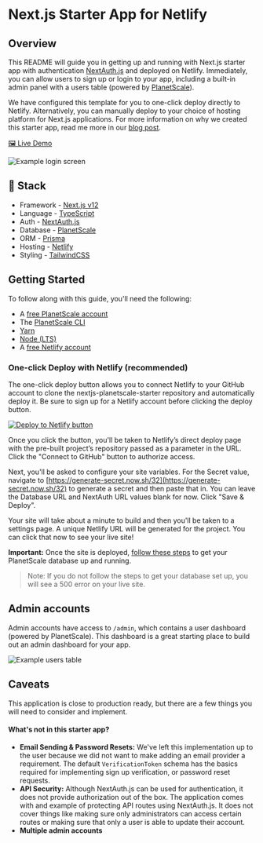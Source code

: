 # Next.js Starter App for Netlify

## Overview

This README will guide you in getting up and running with Next.js starter app with authentication [NextAuth.js](https://next-auth.js.org/) and deployed on Netlify. Immediately, you can allow users to sign up or login to your app, including a built-in admin panel with a users table (powered by [PlanetScale](https://planetscale.com)).

We have configured this template for you to one-click deploy directly to Netlify. Alternatively, you can manually deploy to your choice of hosting platform for Next.js applications. For more information on why we created this starter app, read me more in our [blog post](https://planetscale.com/blog/nextjs-netlify-planetscale-starter-app).

[🖼 Live Demo](https://nextjs-planetscale-starter.netlify.app/)

![Example login screen](https://cdn.sanity.io/images/f1avhira/production/9767f106ce5d17f93054ba6ee8a930c546283348-2874x1586.png)

## 🥞 Stack

- Framework - [Next.js v12](https://nextjs.org)
- Language - [TypeScript](https://www.typescriptlang.org/)
- Auth - [NextAuth.js](https://next-auth.js.org/)
- Database - [PlanetScale](https://planetscale.com)
- ORM - [Prisma](https://prisma.io)
- Hosting - [Netlify](https://netlify.com)
- Styling - [TailwindCSS](https://tailwindcss.com)

## Getting Started

To follow along with this guide, you'll need the following:

- A [free PlanetScale account](https://auth.planetscale.com/sign-up)
- The [PlanetScale CLI](https://github.com/planetscale/cli#installation)
- [Yarn](https://yarnpkg.com/getting-started/install)
- [Node (LTS)](https://nodejs.org/en/)
- A [free Netlify account](https://app.netlify.com/signup)

### One-click Deploy with Netlify (recommended)

The one-click deploy button allows you to connect Netlify to your GitHub account to clone the nextjs-planetscale-starter repository and automatically deploy it. Be sure to sign up for a Netlify account before clicking the deploy button.

[![Deploy to Netlify button](https://www.netlify.com/img/deploy/button.svg)](https://app.netlify.com/start/deploy?repository=https://github.com/planetscale/nextjs-planetscale-starter)

Once you click the button, you'll be taken to Netlify’s direct deploy page with the pre-built project’s repository passed as a parameter in the URL. Click the "Connect to GitHub" button to authorize access.

Next, you'll be asked to configure your site variables. For the Secret value, navigate to [https://generate-secret.now.sh/32](https://generate-secret.now.sh/32) to generate a secret and then paste that in. You can leave the Database URL and NextAuth URL values blank for now. Click "Save & Deploy".

Your site will take about a minute to build and then you'll be taken to a settings page. A unique Netlify URL will be generated for the project. You can click that now to see your live site!

**Important:** Once the site is deployed, [follow these steps](https://docs.planetscale.com/tutorials/nextjs-planetscale-netlify-template) to get your PlanetScale database up and running. 

> Note: If you do not follow the steps to get your database set up, you will see a 500 error on your live site.

## Admin accounts

Admin accounts have access to `/admin`, which contains a user dashboard (powered by PlanetScale). This dashboard is a great starting place to build out an admin dashboard for your app.

![Example users table](https://cdn.sanity.io/images/f1avhira/production/e2f1b5c5d47887315b2fa17f4039ee9c638e798e-2876x1588.png)

## Caveats

This application is close to production ready, but there are a few things you will need to consider and implement.

#### What's not in this starter app?

- **Email Sending & Password Resets:**
We've left this implementation up to the user because we did not want to make adding an email provider a requirement. The default `VerificationToken` schema has the basics required for implementing sign up verification, or password reset requests.
- **API Security:** Although NextAuth.js can be used for authentication, it does not provide authorization out of the box. The application comes with and example of protecting API routes using NextAuth.js. It does not cover things like making sure only administrators can access certain routes or making sure that only a user is able to update their account. 
- **Multiple admin accounts**
